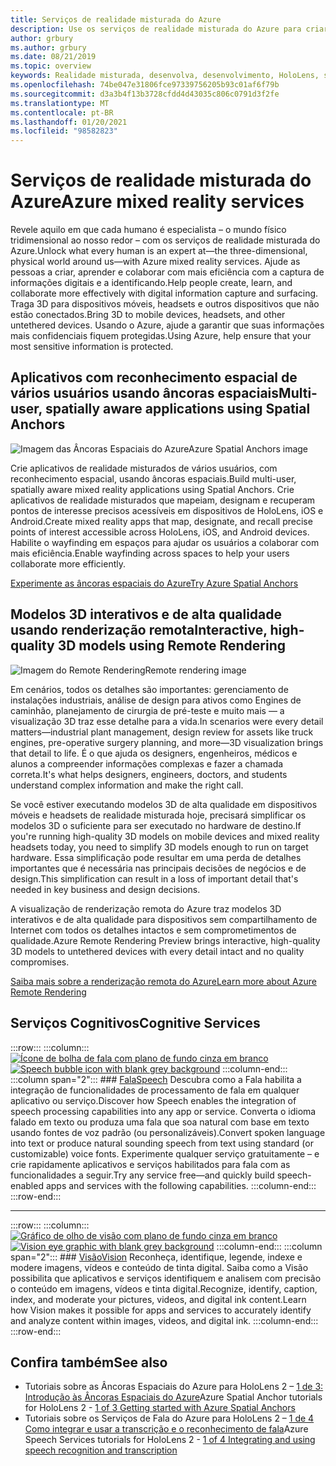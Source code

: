 ```yaml
---
title: Serviços de realidade misturada do Azure
description: Use os serviços de realidade misturada do Azure para criar aplicativos 3D, multiusuários e com reconhecimento espacial que são acessíveis em dispositivos de HoloLens, iOS e Android.
author: grbury
ms.author: grbury
ms.date: 08/21/2019
ms.topic: overview
keywords: Realidade misturada, desenvolva, desenvolvimento, HoloLens, serviços do Azure, âncoras espaciais, fala, visão, renderização remota
ms.openlocfilehash: 74be047e31806fce97339756205b93c01af6f79b
ms.sourcegitcommit: d3a3b4f13b3728cfdd4d43035c806c0791d3f2fe
ms.translationtype: MT
ms.contentlocale: pt-BR
ms.lasthandoff: 01/20/2021
ms.locfileid: "98582823"
---
```

# <a name="azure-mixed-reality-services"></a><span data-ttu-id="1f00f-104">Serviços de realidade misturada do Azure</span><span class="sxs-lookup"><span data-stu-id="1f00f-104">Azure mixed reality services</span></span>
<span data-ttu-id="1f00f-105">Revele aquilo em que cada humano é especialista – o mundo físico tridimensional ao nosso redor – com os serviços de realidade misturada do Azure.</span><span class="sxs-lookup"><span data-stu-id="1f00f-105">Unlock what every human is an expert at—the three-dimensional, physical world around us—with Azure mixed reality services.</span></span> <span data-ttu-id="1f00f-106">Ajude as pessoas a criar, aprender e colaborar com mais eficiência com a captura de informações digitais e a identificando.</span><span class="sxs-lookup"><span data-stu-id="1f00f-106">Help people create, learn, and collaborate more effectively with digital information capture and surfacing.</span></span> <span data-ttu-id="1f00f-107">Traga 3D para dispositivos móveis, headsets e outros dispositivos que não estão conectados.</span><span class="sxs-lookup"><span data-stu-id="1f00f-107">Bring 3D to mobile devices, headsets, and other untethered devices.</span></span> <span data-ttu-id="1f00f-108">Usando o Azure, ajude a garantir que suas informações mais confidenciais fiquem protegidas.</span><span class="sxs-lookup"><span data-stu-id="1f00f-108">Using Azure, help ensure that your most sensitive information is protected.</span></span>

## <a name="multi-user-spatially-aware-applications-using-spatial-anchors"></a><span data-ttu-id="1f00f-109">Aplicativos com reconhecimento espacial de vários usuários usando âncoras espaciais</span><span class="sxs-lookup"><span data-stu-id="1f00f-109">Multi-user, spatially aware applications using Spatial Anchors</span></span>

![ <span data-ttu-id="1f00f-110">Imagem das Âncoras Espaciais do Azure</span><span class="sxs-lookup"><span data-stu-id="1f00f-110">Azure Spatial Anchors image</span></span>](../design/images/AzureSpatialAnchors.jpg)

<span data-ttu-id="1f00f-111">Crie aplicativos de realidade misturados de vários usuários, com reconhecimento espacial, usando âncoras espaciais.</span><span class="sxs-lookup"><span data-stu-id="1f00f-111">Build multi-user, spatially aware mixed reality applications using Spatial Anchors.</span></span> <span data-ttu-id="1f00f-112">Crie aplicativos de realidade misturados que mapeiam, designam e recuperam pontos de interesse precisos acessíveis em dispositivos de HoloLens, iOS e Android.</span><span class="sxs-lookup"><span data-stu-id="1f00f-112">Create mixed reality apps that map, designate, and recall precise points of interest accessible across HoloLens, iOS, and Android devices.</span></span> <span data-ttu-id="1f00f-113">Habilite o wayfinding em espaços para ajudar os usuários a colaborar com mais eficiência.</span><span class="sxs-lookup"><span data-stu-id="1f00f-113">Enable wayfinding across spaces to help your users collaborate more efficiently.</span></span>

[<span data-ttu-id="1f00f-114">Experimente as âncoras espaciais do Azure</span><span class="sxs-lookup"><span data-stu-id="1f00f-114">Try Azure Spatial Anchors</span></span>](/azure/spatial-anchors)


## <a name="interactive-high-quality-3d-models-using-remote-rendering"></a><span data-ttu-id="1f00f-115">Modelos 3D interativos e de alta qualidade usando renderização remota</span><span class="sxs-lookup"><span data-stu-id="1f00f-115">Interactive, high-quality 3D models using Remote Rendering</span></span>

![ <span data-ttu-id="1f00f-116">Imagem do Remote Rendering</span><span class="sxs-lookup"><span data-stu-id="1f00f-116">Remote rendering image</span></span>](../design/images/RemoteRendering.jpg)

<span data-ttu-id="1f00f-117">Em cenários, todos os detalhes são importantes: gerenciamento de instalações industriais, análise de design para ativos como Engines de caminhão, planejamento de cirurgia de pré-teste e muito mais — a visualização 3D traz esse detalhe para a vida.</span><span class="sxs-lookup"><span data-stu-id="1f00f-117">In scenarios were every detail matters—industrial plant management, design review for assets like truck engines, pre-operative surgery planning, and more—3D visualization brings that detail to life.</span></span> <span data-ttu-id="1f00f-118">É o que ajuda os designers, engenheiros, médicos e alunos a compreender informações complexas e fazer a chamada correta.</span><span class="sxs-lookup"><span data-stu-id="1f00f-118">It's what helps designers, engineers, doctors, and students understand complex information and make the right call.</span></span>

<span data-ttu-id="1f00f-119">Se você estiver executando modelos 3D de alta qualidade em dispositivos móveis e headsets de realidade misturada hoje, precisará simplificar os modelos 3D o suficiente para ser executado no hardware de destino.</span><span class="sxs-lookup"><span data-stu-id="1f00f-119">If you're running high-quality 3D models on mobile devices and mixed reality headsets today, you need to simplify 3D models enough to run on target hardware.</span></span> <span data-ttu-id="1f00f-120">Essa simplificação pode resultar em uma perda de detalhes importantes que é necessária nas principais decisões de negócios e de design.</span><span class="sxs-lookup"><span data-stu-id="1f00f-120">This simplification can result in a loss of important detail that's needed in key business and design decisions.</span></span>

<span data-ttu-id="1f00f-121">A visualização de renderização remota do Azure traz modelos 3D interativos e de alta qualidade para dispositivos sem compartilhamento de Internet com todos os detalhes intactos e sem comprometimentos de qualidade.</span><span class="sxs-lookup"><span data-stu-id="1f00f-121">Azure Remote Rendering Preview brings interactive, high-quality 3D models to untethered devices with every detail intact and no quality compromises.</span></span>

[<span data-ttu-id="1f00f-122">Saiba mais sobre a renderização remota do Azure</span><span class="sxs-lookup"><span data-stu-id="1f00f-122">Learn more about Azure Remote Rendering</span></span>](https://azure.microsoft.com/services/remote-rendering)

## <a name="cognitive-services"></a><span data-ttu-id="1f00f-123">Serviços Cognitivos</span><span class="sxs-lookup"><span data-stu-id="1f00f-123">Cognitive Services</span></span>

:::row:::
    :::column:::
       <span data-ttu-id="1f00f-124">[![Ícone de bolha de fala com plano de fundo cinza em branco](images/speech.jpg)](/azure/cognitive-services/speech-service/)</span><span class="sxs-lookup"><span data-stu-id="1f00f-124">[![Speech bubble icon with blank grey background](images/speech.jpg)](/azure/cognitive-services/speech-service/)</span></span>
    :::column-end:::
    :::column span="2":::
        ### <a name="speech"></a>[<span data-ttu-id="1f00f-125">Fala</span><span class="sxs-lookup"><span data-stu-id="1f00f-125">Speech</span></span>](/azure/cognitive-services/speech-service/)
        <span data-ttu-id="1f00f-126">Descubra como a Fala habilita a integração de funcionalidades de processamento de fala em qualquer aplicativo ou serviço.</span><span class="sxs-lookup"><span data-stu-id="1f00f-126">Discover how Speech enables the integration of speech processing capabilities into any app or service.</span></span> <span data-ttu-id="1f00f-127">Converta o idioma falado em texto ou produza uma fala que soa natural com base em texto usando fontes de voz padrão (ou personalizáveis).</span><span class="sxs-lookup"><span data-stu-id="1f00f-127">Convert spoken language into text or produce natural sounding speech from text using standard (or customizable) voice fonts.</span></span> <span data-ttu-id="1f00f-128">Experimente qualquer serviço gratuitamente – e crie rapidamente aplicativos e serviços habilitados para fala com as funcionalidades a seguir.</span><span class="sxs-lookup"><span data-stu-id="1f00f-128">Try any service free—and quickly build speech-enabled apps and services with the following capabilities.</span></span>
    :::column-end:::
:::row-end:::

---

:::row:::
    :::column:::
       <span data-ttu-id="1f00f-129">[![Gráfico de olho de visão com plano de fundo cinza em branco](images/vision.jpg)](/azure/cognitive-services/computer-vision/)</span><span class="sxs-lookup"><span data-stu-id="1f00f-129">[![Vision eye graphic with blank grey background](images/vision.jpg)](/azure/cognitive-services/computer-vision/)</span></span>
    :::column-end:::
    :::column span="2":::
        ### <a name="vision"></a>[<span data-ttu-id="1f00f-130">Visão</span><span class="sxs-lookup"><span data-stu-id="1f00f-130">Vision</span></span>](/azure/cognitive-services/computer-vision/)
        <span data-ttu-id="1f00f-131">Reconheça, identifique, legende, indexe e modere imagens, vídeos e conteúdo de tinta digital. Saiba como a Visão possibilita que aplicativos e serviços identifiquem e analisem com precisão o conteúdo em imagens, vídeos e tinta digital.</span><span class="sxs-lookup"><span data-stu-id="1f00f-131">Recognize, identify, caption, index, and moderate your pictures, videos, and digital ink content.Learn how Vision makes it possible for apps and services to accurately identify and analyze content within images, videos, and digital ink.</span></span>
    :::column-end:::
:::row-end:::


## <a name="see-also"></a><span data-ttu-id="1f00f-132">Confira também</span><span class="sxs-lookup"><span data-stu-id="1f00f-132">See also</span></span>

* <span data-ttu-id="1f00f-133">Tutoriais sobre as Âncoras Espaciais do Azure para HoloLens 2 – [1 de 3: Introdução às Âncoras Espaciais do Azure](../develop/unity/tutorials/mr-learning-asa-02.md)</span><span class="sxs-lookup"><span data-stu-id="1f00f-133">Azure Spatial Anchor tutorials for HoloLens 2 - [1 of 3 Getting started with Azure Spatial Anchors](../develop/unity/tutorials/mr-learning-asa-02.md)</span></span>
* <span data-ttu-id="1f00f-134">Tutoriais sobre os Serviços de Fala do Azure para HoloLens 2 – [1 de 4 Como integrar e usar a transcrição e o reconhecimento de fala](../develop/unity/tutorials/mrlearning-speechSDK-ch1.md)</span><span class="sxs-lookup"><span data-stu-id="1f00f-134">Azure Speech Services tutorials for HoloLens 2 - [1 of 4 Integrating and using speech recognition and transcription](../develop/unity/tutorials/mrlearning-speechSDK-ch1.md)</span></span>